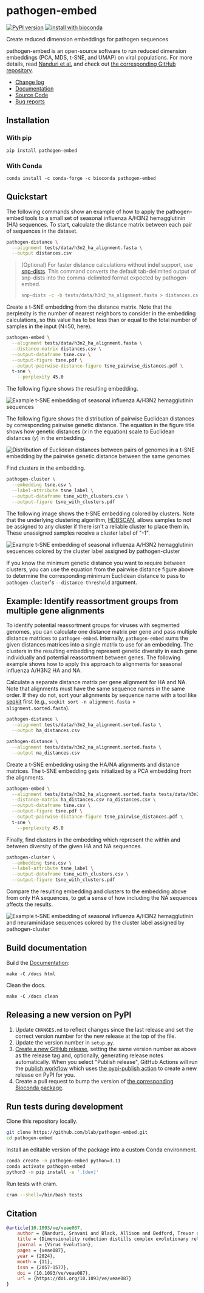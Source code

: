 # pathogen-embed

[![PyPI version](https://badge.fury.io/py/pathogen-embed.svg)](https://pypi.org/project/pathogen-embed/)
[![install with bioconda](https://img.shields.io/badge/install%20with-bioconda-brightgreen.svg?style=flat)](http://bioconda.github.io/recipes/pathogen-embed/README.html)

Create reduced dimension embeddings for pathogen sequences

pathogen-embed is an open-source software to run reduced dimension embeddings (PCA, MDS, t-SNE, and UMAP) on viral populations. For more details, read [Nanduri et al.](https://bedford.io/papers/nanduri-cartography/) and check out [the corresponding GitHub repository](https://github.com/blab/cartography).

 - [Change log](CHANGES.md)
 - [Documentation](https://blab.github.io/pathogen-embed/)
 - [Source Code](https://github.com/blab/pathogen-embed/tree/main)
 - [Bug reports](https://github.com/blab/pathogen-embed/issues)

## Installation

### With pip

```
pip install pathogen-embed
```

### With Conda

```
conda install -c conda-forge -c bioconda pathogen-embed
```

## Quickstart

The following commands show an example of how to apply the pathogen-embed tools to a small set of seasonal influenza A/H3N2 hemagglutinin (HA) sequences.
To start, calculate the distance matrix between each pair of sequences in the dataset.

```bash
pathogen-distance \
  --alignment tests/data/h3n2_ha_alignment.fasta \
  --output distances.csv
```

> (Optional) For faster distance calculations without indel support, use [snp-dists](https://github.com/tseemann/snp-dists).
> This command converts the default tab-delimited output of snp-dists into the comma-delimited format expected by pathogen-embed.
>
> ```bash
> snp-dists -c -b tests/data/h3n2_ha_alignment.fasta > distances.csv
> ```

Create a t-SNE embedding from the distance matrix.
Note that the perplexity is the number of nearest neighbors to consider in the embedding calculations, so this value has to be less than or equal to the total number of samples in the input (N=50, here).

```bash
pathogen-embed \
  --alignment tests/data/h3n2_ha_alignment.fasta \
  --distance-matrix distances.csv \
  --output-dataframe tsne.csv \
  --output-figure tsne.pdf \
  --output-pairwise-distance-figure tsne_pairwise_distances.pdf \
  t-sne \
    --perplexity 45.0
```

The following figure shows the resulting embedding.

![Example t-SNE embedding of seasonal influenza A/H3N2 hemagglutinin sequences](images/example-tsne-embedding.png)

The following figure shows the distribution of pairwise Euclidean distances by corresponding pairwise genetic distance.
The equation in the figure title shows how genetic distances (*x* in the equation) scale to Euclidean distances (*y*) in the embedding.

![Distribution of Euclidean distances between pairs of genomes in a t-SNE embedding by the pairwise genetic distance between the same genomes](images/example-tsne-pairwise-distances.png)

Find clusters in the embedding.

```bash
pathogen-cluster \
  --embedding tsne.csv \
  --label-attribute tsne_label \
  --output-dataframe tsne_with_clusters.csv \
  --output-figure tsne_with_clusters.pdf
```

The following image shows the t-SNE embedding colored by clusters.
Note that the underlying clustering algorithm, [HDBSCAN](https://hdbscan.readthedocs.io/en/latest/), allows samples to not be assigned to any cluster if there isn't a reliable cluster to place them in.
These unassigned samples receive a cluster label of "-1".

![Example t-SNE embedding of seasonal influenza A/H3N2 hemagglutinin sequences colored by the cluster label assigned by pathogen-cluster](images/example-tsne-embedding-with-clusters.png)

If you know the minimum genetic distance you want to require between clusters, you can use the equation from the pairwise distance figure above to determine the corresponding minimum Euclidean distance to pass to `pathogen-cluster`'s `--distance-threshold` argument.

## Example: Identify reassortment groups from multiple gene alignments

To identify potential reassortment groups for viruses with segmented genomes, you can calculate one distance matrix per gene and pass multiple distance matrices to `pathogen-embed`.
Internally, `pathogen-embed` sums the given distances matrices into a single matrix to use for an embedding.
The clusters in the resulting embedding represent genetic diversity in each gene individually and potential reassortment between genes.
The following example shows how to apply this approach to alignments for seasonal influenza A/H3N2 HA and NA.

Calculate a separate distance matrix per gene alignment for HA and NA.
Note that alignments must have the same sequence names in the same order.
If they do not, sort your alignments by sequence name with a tool like [seqkit](https://bioinf.shenwei.me/seqkit/) first (e.g., `seqkit sort -n alignment.fasta > alignment.sorted.fasta`).

```bash
pathogen-distance \
  --alignment tests/data/h3n2_ha_alignment.sorted.fasta \
  --output ha_distances.csv

pathogen-distance \
  --alignment tests/data/h3n2_na_alignment.sorted.fasta \
  --output na_distances.csv
```

Create a t-SNE embedding using the HA/NA alignments and distance matrices.
The t-SNE embedding gets initialized by a PCA embedding from the alignments.

```bash
pathogen-embed \
  --alignment tests/data/h3n2_ha_alignment.sorted.fasta tests/data/h3n2_na_alignment.sorted.fasta \
  --distance-matrix ha_distances.csv na_distances.csv \
  --output-dataframe tsne.csv \
  --output-figure tsne.pdf \
  --output-pairwise-distance-figure tsne_pairwise_distances.pdf \
  t-sne \
    --perplexity 45.0
```

Finally, find clusters in the embedding which represent the within and between diversity of the given HA and NA sequences.

```bash
pathogen-cluster \
  --embedding tsne.csv \
  --label-attribute tsne_label \
  --output-dataframe tsne_with_clusters.csv \
  --output-figure tsne_with_clusters.pdf
```

Compare the resulting embedding and clusters to the embedding above from only HA sequences, to get a sense of how including the NA sequences affects the results.

![Example t-SNE embedding of seasonal influenza A/H3N2 hemagglutinin and neuraminidase sequences colored by the cluster label assigned by pathogen-cluster](images/example-tsne-ha-na-embedding-with-clusters.png)

## Build documentation

Build the [Documentation](https://blab.github.io/pathogen-embed/):

```
make -C /docs html
```

Clean the docs.

```
make -C /docs clean
```

## Releasing a new version on PyPI

  1. Update `CHANGES.md` to reflect changes since the last release and set the correct version number for the new release at the top of the file.
  1. Update the version number in `setup.py`.
  1. [Create a new GitHub release](https://github.com/blab/pathogen-embed/releases/new), setting the same version number as above as the release tag and, optionally, generating release notes automatically.
  When you select "Publish release", GitHub Actions will run the [publish workflow](https://github.com/blab/pathogen-embed/blob/main/.github/workflows/publish.yml) which uses [the pypi-publish action](https://github.com/marketplace/actions/pypi-publish) to create a new release on PyPI for you.
  1. Create a pull request to bump the version of [the corresponding Bioconda package](https://github.com/bioconda/bioconda-recipes/blob/master/recipes/pathogen-embed/meta.yaml).

## Run tests during development

Clone this repository locally.

``` bash
git clone https://github.com/blab/pathogen-embed.git
cd pathogen-embed
```

Install an editable version of the package into a custom Conda environment.

``` bash
conda create -n pathogen-embed python=3.11
conda activate pathogen-embed
python3 -m pip install -e '.[dev]'
```

Run tests with cram.

``` bash
cram --shell=/bin/bash tests
```

## Citation

```bibtex
@article{10.1093/ve/veae087,
    author = {Nanduri, Sravani and Black, Allison and Bedford, Trevor and Huddleston, John},
    title = {Dimensionality reduction distills complex evolutionary relationships in seasonal influenza and {SARS-CoV-2}},
    journal = {Virus Evolution},
    pages = {veae087},
    year = {2024},
    month = {11},
    issn = {2057-1577},
    doi = {10.1093/ve/veae087},
    url = {https://doi.org/10.1093/ve/veae087}
}
```
